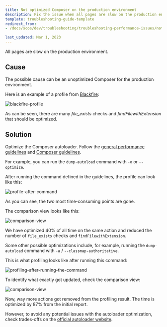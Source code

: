 ```yaml
---
title: Not optimized Composer on the production environment
description: Fix the issue when all pages are slow on the production environment and optimize compose within your Spryker projects.
template: troubleshooting-guide-template
redirect_from:
- /docs/scos/dev/troubleshooting/troubleshooting-performance-issues/not-optimised-composer-on-the-production-environment.html

last_updated: Mar 1, 2023
---
```


All pages are slow on the production environment.

## Cause

The possible cause can be an unoptimized Composer for the production environment.

Here is an example of a profile from [Blackfire](/docs/dg/dev/integrate-and-configure/configure-services.html#blackfire):

![blackfire-profile](https://spryker.s3.eu-central-1.amazonaws.com/docs/scos/dev/troubleshooting/troubleshooting-performance-issues/not-optimised-composer-on-the-production-environment/blackfire-profile.png)

As can be seen, there are many *file_exists* checks and *findFilewithExtension* that should be optimized.

## Solution

Optimize the Composer autoloader. Follow the [general performance guidelines](/docs/dg/dev/guidelines/performance-guidelines/general-performance-guidelines.html#opcache-activation) and [Composer guidelines](https://getcomposer.org/doc/articles/autoloader-optimization.md#optimization-level-1-class-map-generation).

For example, you can run the `dump-autoload` command with `-o` or `--optimize`.

After running the command defined in the guidelines, the profile can look like this:

![profile-after-command](https://spryker.s3.eu-central-1.amazonaws.com/docs/scos/dev/troubleshooting/troubleshooting-performance-issues/not-optimised-composer-on-the-production-environment/profile-after-command.png)

As you can see, the two most time-consuming points are gone.

The comparison view looks like this:

![comparison-view](https://spryker.s3.eu-central-1.amazonaws.com/docs/scos/dev/troubleshooting/troubleshooting-performance-issues/not-optimised-composer-on-the-production-environment/comparison-view.png)

We have optimized 40% of all time on the same action and reduced the number of `file_exists` checks and `findFilewithExtension`.

Some other possible optimizations include, for example, running the `dump-autoload` command with `-a` / `--classmap-authoritative`.

This is what profiling looks like after running this command:

![profiling-after-running-the-command](https://spryker.s3.eu-central-1.amazonaws.com/docs/scos/dev/troubleshooting/troubleshooting-performance-issues/not-optimised-composer-on-the-production-environment/profile-after-running-the-command.png)

To identify what exactly got updated, check the comparison view:

![comparison-view](https://spryker.s3.eu-central-1.amazonaws.com/docs/scos/dev/troubleshooting/troubleshooting-performance-issues/not-optimised-composer-on-the-production-environment/comparison-view-after-running-the-command.png)

Now, way more actions got removed from the profiling result. The time is optimized by 87% from the initial report.

However, to avoid any potential issues with the autoloader optimization, check trades-offs on the [official autoloader website](https://getcomposer.org/doc/articles/autoloader-optimization.md#optimization-level-1-class-map-generation).
